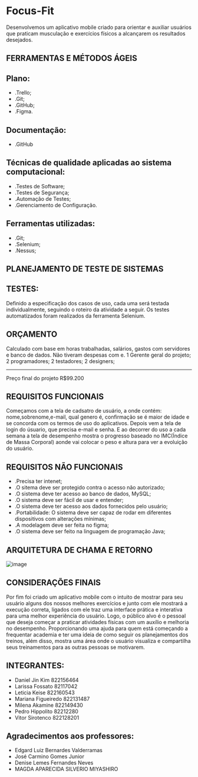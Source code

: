 # Focus-Fit

Desenvolvemos um aplicativo mobile criado para orientar e auxiliar usuários que praticam musculação e exercícios físicos a alcançarem os resultados desejados.

## FERRAMENTAS E MÉTODOS ÁGEIS
## Plano:

- .Trello;
- .Git;
- .GitHub;
- .Figma.

## Documentação:
- .GitHub

## Técnicas de qualidade aplicadas ao sistema computacional:

- .Testes de Software;
- .Testes de Segurança;
- .Automação de Testes;
- .Gerenciamento de Configuração.

## Ferramentas utilizadas:

- .Git;
- .Selenium;
- .Nessus;

## PLANEJAMENTO DE TESTE DE SISTEMAS
## TESTES:
 Definido a especificação dos casos de uso, cada uma será testada individualmente, seguindo o roteiro da atividade a seguir.
Os testes automatizados foram realizados da ferramenta Selenium.

## ORÇAMENTO
Calculado com base em horas trabalhadas, salários, gastos com servidores e banco de dados. Não tiveram despesas com e.
1 Gerente geral do projeto;
2 programadores;
2 testadores;
2 designers; 
___________
Preço final do projeto R$99.200

## REQUISITOS FUNCIONAIS
 Começamos com a tela de cadsatro de usuário, a onde contém: nome,sobrenome,e-mail, qual genero é, confirmação se é maior de idade e se concorda com os termos de uso do aplicativos.
Depois vem a tela de login do úsuario, que precisa e-mail e senha. E ao decorrer do uso a cada semana a tela de desempenho mostra o progresso baseado no IMC(Índice de Massa Corporal) aonde vai colocar o peso e altura para ver a evoluição do usuário.

## REQUISITOS NÃO FUNCIONAIS
- .Precisa ter intenet;
- .O sitema deve ser protegido contra o acesso não autorizado;
- .O sistema deve ter acesso ao banco de dados, MySQL;
- .O sistema deve ser fácil de usar e entender;
- .O sistema deve ter acesso aos dados fornecidos pelo usuário; 
- .Portabilidade: O sistema deve ser capaz de rodar em diferentes dispositivos com alterações mínimas; 
- .A modelagem deve ser feita no figma;
- .O sistema deve ser feito na linguagem de programação Java;

## ARQUITETURA DE CHAMA E RETORNO
![image](https://github.com/Lafossato/Focus-Fit/assets/92603640/68e863af-4344-45e3-b014-f72e4e47a047)

## CONSIDERAÇÕES FINAIS
 Por fim foi criado um aplicativo mobile com o intuito de mostrar para seu usuário alguns dos nossos melhores exercícios e junto com ele mostrará a execução correta, ligados com ele traz uma interface prática e interativa para uma melhor experiência do usuário. Logo, o público alvo é o pessoal que deseja começar a praticar atividades físicas com um auxílio e melhoria no desempenho.
Proporcionando uma ajuda para quem está começando a frequentar academia e ter uma ideia de como seguir os planejamentos dos treinos, além disso, mostra uma área onde o usuário visualiza e compartilha seus treinamentos para as outras pessoas se motivarem.

## INTEGRANTES:
- Daniel Jin Kim 822156464
- Larissa Fossato 82117042
- Leticia Keise 822160543
- Mariana Figueiredo 822131487
- Milena Akamine 822149430
- Pedro Hippolito 82212280
- Vitor Sirotenco 822128201

## Agradecimentos aos professores:

- Edgard Luiz Bernardes Valderramas
- José Carmino Gomes Junior
- Denise Lemes Fernandes Neves
- MAGDA APARECIDA SILVERIO MIYASHIRO

